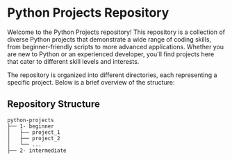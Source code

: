 <!DOCTYPE html>
<html lang="en">
<head>
    <meta charset="UTF-8">
    <meta name="viewport" content="width=device-width, initial-scale=1.0">
    
</head>
<body>

<h1>Python Projects Repository</h1>

<p>Welcome to the Python Projects repository! This repository is a collection of diverse Python projects that demonstrate a wide range of coding skills, from beginner-friendly scripts to more advanced applications. Whether you are new to Python or an experienced developer, you'll find projects here that cater to different skill levels and interests.</p>

<p>The repository is organized into different directories, each representing a specific project. Below is a brief overview of the structure:</p>

<h2>Repository Structure</h2>
<pre>
<code>python-projects
├── 1- beginner
│   ├── project_1
│   ├── project_2
│   └── ...
├── 2- intermediate
